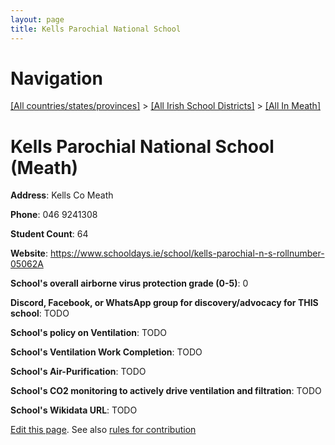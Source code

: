 ```yaml
---
layout: page
title: Kells Parochial National School
---
```

# Navigation

[[All countries/states/provinces]](../../..) > [[All Irish School Districts]](../..) > [[All In Meath]](..)

# Kells Parochial National School (Meath)

**Address**: Kells Co Meath

**Phone**: 046 9241308

**Student Count**: 64

**Website**: <https://www.schooldays.ie/school/kells-parochial-n-s-rollnumber-05062A>

**School's overall airborne virus protection grade (0-5)**: 0

**Discord, Facebook, or WhatsApp group for discovery/advocacy for THIS school**: TODO

**School's policy on Ventilation**: TODO

**School's Ventilation Work Completion**: TODO

**School's Air-Purification**: TODO

**School's CO2 monitoring to actively drive ventilation and filtration**: TODO

**School's Wikidata URL**: TODO


[Edit this page](https://github.com/ventilate-schools/Ireland/edit/main/./Meath/Kells_Parochial_National_School.md). See also [rules for contribution](../../../contribution-rules/)